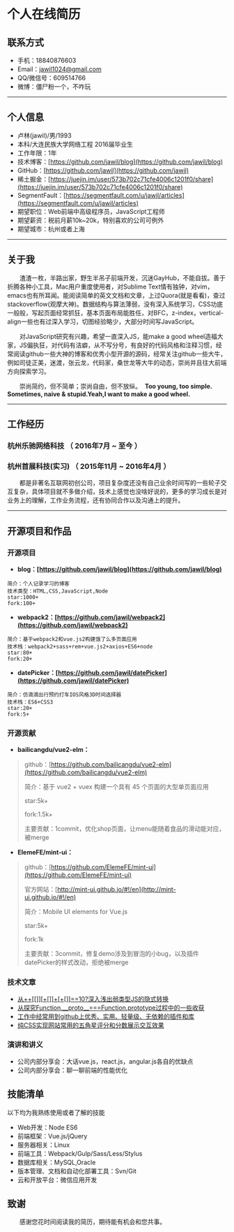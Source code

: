 # 个人在线简历
## 联系方式

- 手机：18840876603
- Email：jawil1024@gmail.com
- QQ/微信号：609514766
- 微博：僵尸粉一个，不咋玩

---

## 个人信息

 - 卢林(jawil)/男/1993 
 - 本科/大连民族大学网络工程 2016届毕业生
 - 工作年限：1年
 - 技术博客：[https://github.com/jawil/blog](https://github.com/jawil/blog)
 - GitHub：[https://github.com/jawil](https://github.com/jawil)
 - 稀土掘金：[https://juejin.im/user/573b702c71cfe4006c1201f0/share](https://juejin.im/user/573b702c71cfe4006c1201f0/share)
 - SegmentFault：[https://segmentfault.com/u/jawil/articles](https://segmentfault.com/u/jawil/articles)
 - 期望职位：Web前端中高级程序员，JavaScript工程师
 - 期望薪资：税前月薪10k~20k，特别喜欢的公司可例外
 - 期望城市：杭州或者上海

---

## 关于我
　　渣渣一枚，半路出家，野生半吊子前端开发，沉迷GayHub，不能自拔。善于折腾各种小工具，Mac用户重度使用者，对Sublime Text情有独钟，对vim，emacs也有所耳闻。能阅读简单的英文文档和文章，上过Quora(就是看看)，查过stackoverflow(观摩大神)。数据结构与算法薄弱，没有深入系统学习，CSS功底一般般，写起页面经常抓狂，基本页面布局能胜任，对BFC，z-index，vertical-align一些也有过深入学习，切图经验略少，大部分时间写JavaScript。

　　对JavaScript研究有兴趣，希望一直深入JS，能make a good wheel造福大家，JS偏执狂，对代码有洁癖，从不写分号，有良好的代码风格和注释习惯，经常阅读github一些大神的博客和优秀小型开源的源码，经常关注github一些大牛，例如司徒正美，迷渡，张云龙，代码家，桑世龙等大牛的动态，崇尚并且往大前端方向探索学习。

　　崇尚简约，但不简单；崇尚自由，但不放纵。 
**Too young, too simple. Sometimes, naive & stupid.Yeah,I want to make a good wheel.**

---


## 工作经历

### 杭州乐驰网络科技 （ 2016年7月 ~ 至今 ）

### 杭州首展科技(实习) （ 2015年11月 ~ 2016年4月 ）

　　都是非著名互联网初创公司，项目复杂度还没有自己业余时间写的一些轮子交互复杂，具体项目就不多做介绍，技术上感觉也没啥好说的，更多的学习成长是对业务上的理解，工作业务流程，还有协同合作以及沟通上的提升。

---

## 开源项目和作品

### 开源项目

 - **blog：[https://github.com/jawil/blog](https://github.com/jawil/blog)**
  
 ```
 简介：个人记录学习的博客 
 技术类型：HTML,CSS,JavaScript,Node
 star:1000+  
 fork:100+
 ```
 - **webpack2：[https://github.com/jawil/webpack2](https://github.com/jawil/webpack2)**
 
 ```
 简介：基于webpack2和vue.js2构建饿了么多页面应用
 技术栈：webpack2+sass+rem+vue.js2+axios+ES6+node
 star:80+ 
 fork:20+
 ```
 
 - **datePicker：[https://github.com/jawil/datePicker](https://github.com/jawil/datePicker)**
 
 ```
 简介：仿滴滴出行预约打车IOS风格3D时间选择器
 技术栈：ES6+CSS3
 star:20+ 
 fork:5+
 ```
 
### 开源贡献
 - **bailicangdu/vue2-elm：**
 
>github：[https://github.com/bailicangdu/vue2-elm](https://github.com/bailicangdu/vue2-elm)
>
>简介：基于 vue2 + vuex 构建一个具有 45 个页面的大型单页面应用
>
>star:5k+
>
>fork:1.5k+
>
>主要贡献：1commit，优化shop页面，让menu能随着食品的滑动能对应，被merge

 - **ElemeFE/mint-ui：**
 
>github：[https://github.com/ElemeFE/mint-ui](https://github.com/ElemeFE/mint-ui)
>
>官方网站：[http://mint-ui.github.io/#!/en](http://mint-ui.github.io/#!/en)
>
>简介：Mobile UI elements for Vue.js
>
>star:5k+
>
>fork:1k
>
>主要贡献：3commit，修复demo涉及到冒泡的小bug，以及插件datePicker的样式改动，拒绝被merge
 
 

### 技术文章
- [从++\[\[\]\][+\[\]]+\[+\[\]\]==10?深入浅出弱类型JS的隐式转换](https://github.com/jawil/blog/issues/5)
- [从探究Function.\_\_proto\_\_===Function.prototype过程中的一些收获](https://github.com/jawil/blog/issues/13)
- [工作中经常用到github上优秀、实用、轻量级、无依赖的插件和库](https://github.com/jawil/blog/issues/10)
- [纯CSS实现网站常用的五角星评分和分数展示交互效果](https://github.com/jawil/blog/issues/8)


### 演讲和讲义
- 公司内部分享会：大话vue.js，react.js，angular.js各自的优缺点
- 公司内部分享会：聊一聊前端的性能优化

## 技能清单
以下均为我熟练使用或者了解的技能

- Web开发：Node ES6
- 前端框架：Vue.js/jQuery
- 服务器相关：Linux
- 前端工具：Webpack/Gulp/Sass/Less/Stylus
- 数据库相关：MySQL,Oracle
- 版本管理、文档和自动化部署工具：Svn/Git
- 云和开放平台：微信应用开发


## 致谢
　　感谢您花时间阅读我的简历，期待能有机会和您共事。




